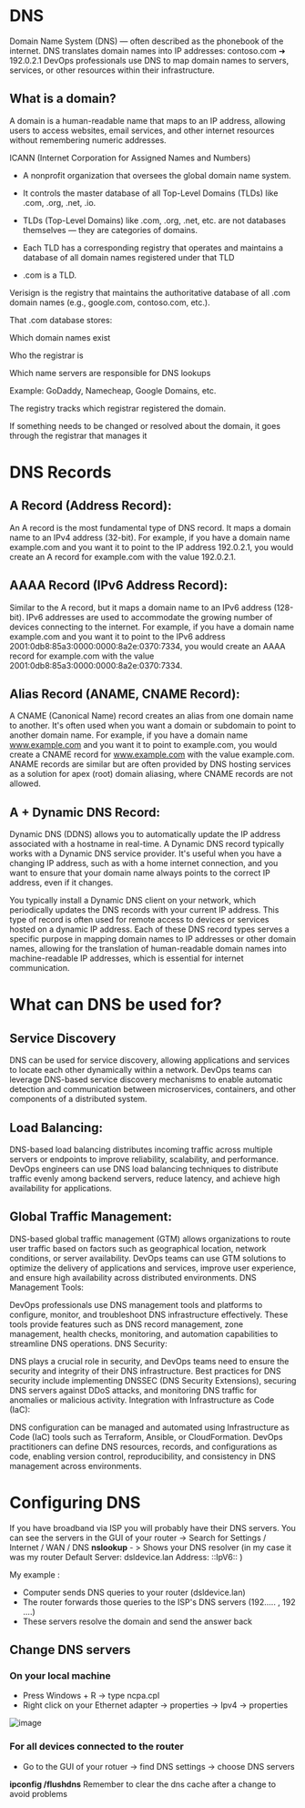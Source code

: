 












# DNS
Domain Name System (DNS) — often described as the phonebook of the internet. DNS translates domain names into IP addresses: contoso.com ➜ 192.0.2.1
DevOps professionals use DNS to map domain names to servers, services, or other resources within their infrastructure.

## What is a domain?
A domain is a human-readable name that maps to an IP address, allowing users to access websites, email services, and other internet resources without remembering numeric addresses.

ICANN (Internet Corporation for Assigned Names and Numbers) 
* A nonprofit organization that oversees the global domain name system.
* It controls the master database of all Top-Level Domains (TLDs) like .com, .org, .net, .io.

* TLDs (Top-Level Domains) like .com, .org, .net, etc. are not databases themselves — they are categories of domains.
* Each TLD has a corresponding registry that operates and maintains a database of all domain names registered under that TLD

* .com is a TLD.

Verisign is the registry that maintains the authoritative database of all .com domain names (e.g., google.com, contoso.com, etc.).

That .com database stores:

Which domain names exist

Who the registrar is

Which name servers are responsible for DNS lookups

Example: GoDaddy, Namecheap, Google Domains, etc.

The registry tracks which registrar registered the domain.

If something needs to be changed or resolved about the domain, it goes through the registrar that manages it





# DNS Records

## A Record (Address Record):

An A record is the most fundamental type of DNS record.
It maps a domain name to an IPv4 address (32-bit).
For example, if you have a domain name example.com and you want it to point to the IP address 192.0.2.1, you would create an A record for example.com with the value 192.0.2.1.

## AAAA Record (IPv6 Address Record):

Similar to the A record, but it maps a domain name to an IPv6 address (128-bit).
IPv6 addresses are used to accommodate the growing number of devices connecting to the internet.
For example, if you have a domain name example.com and you want it to point to the IPv6 address 2001:0db8:85a3:0000:0000:8a2e:0370:7334, you would create an AAAA record for example.com with the value 2001:0db8:85a3:0000:0000:8a2e:0370:7334.

## Alias Record (ANAME, CNAME Record):

A CNAME (Canonical Name) record creates an alias from one domain name to another.
It's often used when you want a domain or subdomain to point to another domain name.
For example, if you have a domain name www.example.com and you want it to point to example.com, you would create a CNAME record for www.example.com with the value example.com.
ANAME records are similar but are often provided by DNS hosting services as a solution for apex (root) domain aliasing, where CNAME records are not allowed.

## A + Dynamic DNS Record:
Dynamic DNS (DDNS) allows you to automatically update the IP address associated with a hostname in real-time.
A Dynamic DNS record typically works with a Dynamic DNS service provider.
It's useful when you have a changing IP address, such as with a home internet connection, and you want to ensure that your domain name always points to the correct IP address, even if it changes.

You typically install a Dynamic DNS client on your network, which periodically updates the DNS records with your current IP address.
This type of record is often used for remote access to devices or services hosted on a dynamic IP address.
Each of these DNS record types serves a specific purpose in mapping domain names to IP addresses or other domain names, allowing for the translation of human-readable domain names into machine-readable IP addresses, which is essential for internet communication.





# What can DNS be used for?
## Service Discovery
DNS can be used for service discovery, allowing applications and services to locate each other dynamically within a network.
DevOps teams can leverage DNS-based service discovery mechanisms to enable automatic detection and communication between microservices, containers, and other components of a distributed system.

## Load Balancing:
DNS-based load balancing distributes incoming traffic across multiple servers or endpoints to improve reliability, scalability, and performance.
DevOps engineers can use DNS load balancing techniques to distribute traffic evenly among backend servers, reduce latency, and achieve high availability for applications.

## Global Traffic Management:
DNS-based global traffic management (GTM) allows organizations to route user traffic based on factors such as geographical location, network conditions, or server availability.
DevOps teams can use GTM solutions to optimize the delivery of applications and services, improve user experience, and ensure high availability across distributed environments.
DNS Management Tools:

DevOps professionals use DNS management tools and platforms to configure, monitor, and troubleshoot DNS infrastructure effectively.
These tools provide features such as DNS record management, zone management, health checks, monitoring, and automation capabilities to streamline DNS operations.
DNS Security:

DNS plays a crucial role in security, and DevOps teams need to ensure the security and integrity of their DNS infrastructure.
Best practices for DNS security include implementing DNSSEC (DNS Security Extensions), securing DNS servers against DDoS attacks, and monitoring DNS traffic for anomalies or malicious activity.
Integration with Infrastructure as Code (IaC):

DNS configuration can be managed and automated using Infrastructure as Code (IaC) tools such as Terraform, Ansible, or CloudFormation.
DevOps practitioners can define DNS resources, records, and configurations as code, enabling version control, reproducibility, and consistency in DNS management across environments.








# Configuring DNS
If you have broadband via ISP you will probably have their DNS servers. You can see the servers in the GUI of your router -> Search for Settings / Internet / WAN / DNS
**nslookup** - > Shows your DNS resolver (in my case it was my router Default Server:  dsldevice.lan Address:  ::IpV6:: )

My example :
* Computer sends DNS queries to your router (dsldevice.lan)
* The router forwards those queries to the ISP's DNS servers (192..... , 192 ....)
* These servers resolve the domain and send the answer back


## Change DNS servers 
### On your local machine
* Press Windows + R -> type ncpa.cpl
* Right click on your Ethernet adapter -> properties -> Ipv4 -> properties

![image](https://github.com/user-attachments/assets/fa372e85-4065-4fdd-8b70-75cc6871c289)

### For all devices connected to the router
* Go to the GUI of your rotuer -> find DNS settings -> choose DNS servers

**ipconfig /flushdns** Remember to clear the dns cache after a change to avoid problems 

